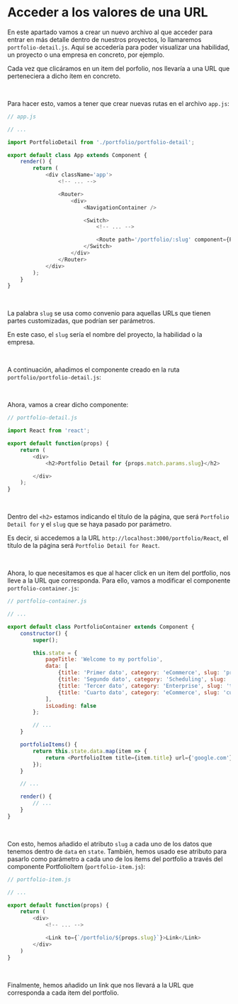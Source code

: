 # Acceder a los valores de una URL

En este apartado vamos a crear un nuevo archivo al que acceder para entrar en más detalle dentro de nuestros proyectos, lo llamaremos `portfolio-detail.js`. Aquí se accedería para poder visualizar una habilidad, un proyecto o una empresa en concreto, por ejemplo.

Cada vez que clicáramos en un item del porfolio, nos llevaría a una URL que perteneciera a dicho ítem en concreto.

<br/>

Para hacer esto, vamos a tener que crear nuevas rutas en el archivo `app.js`:

```js
// app.js

// ...

import PortfolioDetail from './portfolio/portfolio-detail';

export default class App extends Component {
    render() {
        return (
            <div className='app'>
                <!-- ... -->

                <Router>
                    <div>
                        <NavigationContainer />

                        <Switch>
                            <!-- ... -->

                            <Route path='/portfolio/:slug' component={PortfolioDetail} />
                        </Switch>
                    </div>
                </Router>
            </div>
        );
    }
}
```

<br/>

La palabra `slug` se usa como convenio para aquellas URLs que tienen partes customizadas, que podrían ser parámetros.

En este caso, el `slug` sería el nombre del proyecto, la habilidad o la empresa.

<br/>

A continuación, añadimos el componente creado en la ruta `portfolio/portfolio-detail.js`:

<br/>

Ahora, vamos a crear dicho componente:

```js
// portfolio-detail.js

import React from 'react';

export default function(props) {
    return (
        <div>
            <h2>Portfolio Detail for {props.match.params.slug}</h2>

        </div>
    );
}
```

<br/>

Dentro del `<h2>` estamos indicando el título de la página, que será `Portfolio Detail for` y el `slug` que se haya pasado por parámetro.

Es decir, si accedemos a la URL `http://localhost:3000/portfolio/React`, el título de la página será `Portfolio Detail for React`.

<br/>

Ahora, lo que necesitamos es que al hacer click en un item del portfolio, nos lleve a la URL que corresponda. Para ello, vamos a modificar el componente `portfolio-container.js`:

```js
// portfolio-container.js

// ...

export default class PortfolioContainer extends Component {
    constructor() {
        super();

        this.state = {
            pageTitle: 'Welcome to my portfolio',
            data: [
                {title: 'Primer dato', category: 'eCommerce', slug: 'primero'},
                {title: 'Segundo dato', category: 'Scheduling', slug: 'segundo'},
                {title: 'Tercer dato', category: 'Enterprise', slug: 'tercero'},
                {title: 'Cuarto dato', category: 'eCommerce', slug: 'cuarto'}
            ],
            isLoading: false
        };

        // ...
    }

    portfolioItems() {
        return this.state.data.map(item => {
            return <PortfolioItem title={item.title} url={'google.com'} slug={item.slug} />;
        });
    }

    // ...

    render() {
        // ...
    }
}
```

<br/>

Con esto, hemos añadido el atributo `slug` a cada uno de los datos que tenemos dentro de `data` en `state`. También, hemos usado ese atributo para pasarlo como parámetro a cada uno de los items del portfolio a través del componente PortfolioItem (`portfolio-item.js`):

```js
// portfolio-item.js

// ...

export default function(props) {
    return (
        <div>
            <!-- ... -->

            <Link to={`/portfolio/${props.slug}`}>Link</Link>
        </div>
    )
}
```

<br/>

Finalmente, hemos añadido un link que nos llevará a la URL que corresponda a cada item del portfolio.